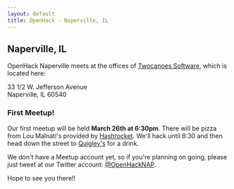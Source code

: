 ```yaml
---
layout: default
title: OpenHack - Naperville, IL
---
```


## Naperville, IL

OpenHack Naperville meets at the offices of [Twocanoes Software](http://www.twocanoes.com/), which is located here:

33 1/2 W. Jefferson Avenue  
Naperville, IL 60540

### First Meetup!

Our first meetup will be held **March 26th at 6:30pm**. There will be pizza from Lou Malnati's provided by [Hashrocket](http://www.hashrocket.com). We'll hack until 8:30 and then head down the street to [Quigley's](http://www.quigleysirishpub.com/) for a drink.

We don't have a Meetup account yet, so if you're planning on going, please just tweet at our Twitter account: [@OpenHackNAP](http://twitter.com/OpenHackNAP/).

Hope to see you there!!
